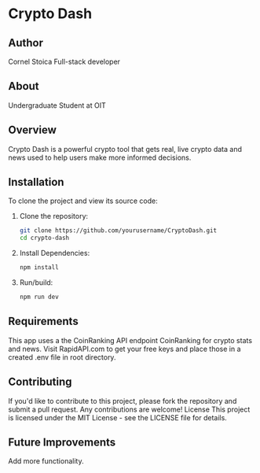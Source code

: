 # Crypto Dash

## Author

Cornel Stoica
Full-stack developer

## About

Undergraduate Student at OIT

## Overview

Crypto Dash is a powerful crypto tool that gets real, live crypto data and news used to help users make more informed decisions.

## Installation

To clone the project and view its source code:

1. Clone the repository:

    ```bash
    git clone https://github.com/yourusername/CryptoDash.git
    cd crypto-dash
    ```

2. Install Dependencies:

    ```bash
    npm install
    ```

3. Run/build:

    ```bash
    npm run dev
    ```

## Requirements

This app uses a the CoinRanking API endpoint CoinRanking for crypto stats and news. Visit RapidAPI.com to get your free keys and place those in a created .env file in root directory.

## Contributing

If you'd like to contribute to this project, please fork the repository and submit a pull request. Any contributions are welcome!
License
This project is licensed under the MIT License - see the LICENSE file for details.

## Future Improvements

Add more functionality.
